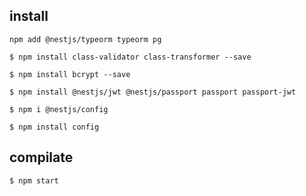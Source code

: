 ## install

```
npm add @nestjs/typeorm typeorm pg

$ npm install class-validator class-transformer --save

$ npm install bcrypt --save

$ npm install @nestjs/jwt @nestjs/passport passport passport-jwt

$ npm i @nestjs/config

$ npm install config
```

## compilate

`$ npm start`


